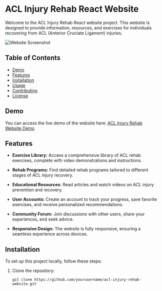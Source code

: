 # ACL Injury Rehab React Website

Welcome to the ACL Injury Rehab React website project. This website is designed to provide information, resources, and exercises for individuals recovering from ACL (Anterior Cruciate Ligament) injuries.

![Website Screenshot](screenshot.png)

## Table of Contents

- [Demo](#demo)
- [Features](#features)
- [Installation](#installation)
- [Usage](#usage)
- [Contributing](#contributing)
- [License](#license)

## Demo

You can access the live demo of the website here: [ACL Injury Rehab Website Demo](https://your-demo-link-here.com)

## Features

- **Exercise Library:** Access a comprehensive library of ACL rehab exercises, complete with video demonstrations and instructions.

- **Rehab Programs:** Find detailed rehab programs tailored to different stages of ACL injury recovery.

- **Educational Resources:** Read articles and watch videos on ACL injury prevention and recovery.

- **User Accounts:** Create an account to track your progress, save favorite exercises, and receive personalized recommendations.

- **Community Forum:** Join discussions with other users, share your experiences, and seek advice.

- **Responsive Design:** The website is fully responsive, ensuring a seamless experience across devices.

## Installation

To set up this project locally, follow these steps:

1. Clone the repository:

   ```shell
   git clone https://github.com/yourusername/acl-injury-rehab-website.git
